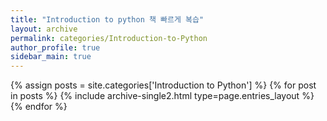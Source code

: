 ```yaml
---
title: "Introduction to python 책 빠르게 복습"
layout: archive
permalink: categories/Introduction-to-Python
author_profile: true
sidebar_main: true
---
```


{% assign posts = site.categories['Introduction to Python'] %}
{% for post in posts %} {% include archive-single2.html type=page.entries_layout %} {% endfor %}